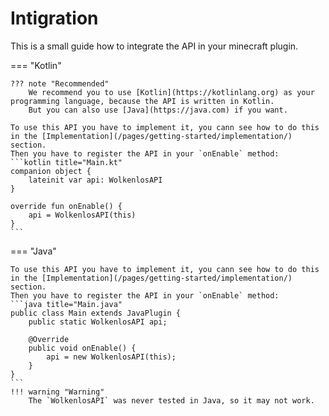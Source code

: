 # Intigration 
This is a small guide how to integrate the API in your minecraft plugin. 

=== "Kotlin"

    ??? note "Recommended"
        We recommend you to use [Kotlin](https://kotlinlang.org) as your programming language, because the API is written in Kotlin.
        But you can also use [Java](https://java.com) if you want.

    To use this API you have to implement it, you cann see how to do this in the [Implementation](/pages/getting-started/implementation/) section.
    Then you have to register the API in your `onEnable` method:
    ```kotlin title="Main.kt"
    companion object {
        lateinit var api: WolkenlosAPI
    }
    
    override fun onEnable() {
        api = WolkenlosAPI(this)
    }
    ```

=== "Java"

    To use this API you have to implement it, you cann see how to do this in the [Implementation](/pages/getting-started/implementation/) section.
    Then you have to register the API in your `onEnable` method:
    ```java title="Main.java"
    public class Main extends JavaPlugin {
        public static WolkenlosAPI api;
    
        @Override
        public void onEnable() {
            api = new WolkenlosAPI(this);
        }
    }
    ```
    !!! warning "Warning"
        The `WolkenlosAPI` was never tested in Java, so it may not work.
